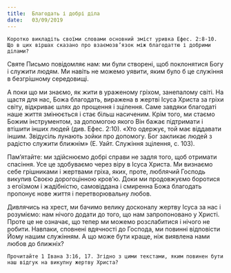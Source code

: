 ```yaml
---
title:  Благодать і добрі діла
date:   03/09/2019
---
```


`Коротко викладіть своїми словами основний зміст уривка Ефес. 2:8-10. Що в цих віршах сказано про взаємозв’язок між благодаттю і добрими ділами?`

Святе Письмо повідомляє нам: ми були створені, щоб поклонятися Богу і служити людям. Ми навіть не можемо уявити, яким було б це служіння в безгрішному середовищі.

А поки що ми знаємо, як жити в ураженому гріхом, занепалому світі. На щастя для нас, Божа благодать, виражена в жертві Ісуса Христа за гріхи світу, відкриває шлях до прощення і зцілення. Саме завдяки благодаті наше життя змінюється і стає більш насиченим. Крім того, ми стаємо Божим інструментом, за допомогою якого Він бажає підтримати і втішити інших людей (див. Ефес. 2:10). «Хто одержує, той має віддавати іншим. Звідусіль лунають зойки про допомогу. Бог закликає людей з радістю служити ближнім» (Е. Уайт. Служіння зцілення, с. 103).

Пам’ятайте: ми здійснюємо добрі справи не задля того, щоб отримати спасіння. Усе це здобуваємо через віру в Ісуса Христа. Ми визнаємо себе грішниками і жертвами гріха, яких, проте, люблячий Господь викупив Своєю дорогоцінною кров’ю. Доки ми продовжуємо боротися з егоїзмом і жадібністю, самовіддана і смиренна Божа благодать пропонує нове життя і перетворювальну любов.

Дивлячись на хрест, ми бачимо велику досконалу жертву Ісуса за нас і розуміємо: нам нічого додати до того, що нам запропоновано у Христі. Проте це не означає, що тепер ми можемо розслабитися і нічого не робити. Навпаки, сповнені вдячності до Господа, ми повинні відповісти Йому нашим служінням. А що може бути краще, ніж виявлена нами любов ​​до ближніх?

`Прочитайте 1 Івана 3:16, 17. Згідно з цими текстами, яким повинен бути наш відгук на викупну жертву Христа?`
